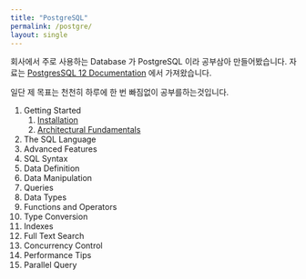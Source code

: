 ```yaml
---
title: "PostgreSQL"
permalink: /postgre/
layout: single
---
```


회사에서 주로 사용하는 Database 가 PostgreSQL 이라 공부삼아 만들어봤습니다. 자료는 [PostgresSQL 12 Documentation](https://www.postgresql.org/docs/12/index.html) 에서 가져왔습니다.

일단 제 목표는 천천히 하루에 한 번 빠짐없이 공부를하는것입니다.

1. Getting Started
    1. [Installation](/postgre-1installation)
    2. [Architectural Fundamentals](/postgre-1architecturalfundamentals)
2. The SQL Language
3. Advanced Features
4. SQL Syntax
5. Data Definition
6. Data Manipulation
7. Queries
8. Data Types
9. Functions and Operators
10. Type Conversion
11. Indexes
12. Full Text Search
13. Concurrency Control
14. Performance Tips
15. Parallel Query